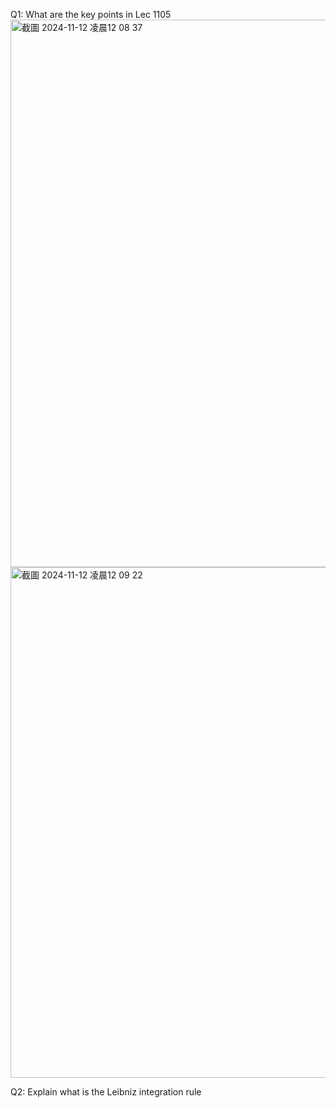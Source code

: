Q1: What are the key points in Lec 1105
<img width="876" alt="截圖 2024-11-12 凌晨12 08 37" src="https://github.com/user-attachments/assets/5b451d61-ef63-4eaa-829a-ee0cb63f7698">
<img width="817" alt="截圖 2024-11-12 凌晨12 09 22" src="https://github.com/user-attachments/assets/d2139cee-63d6-4074-8ab9-3694d5c9f457">

Q2: Explain what is the Leibniz integration rule
